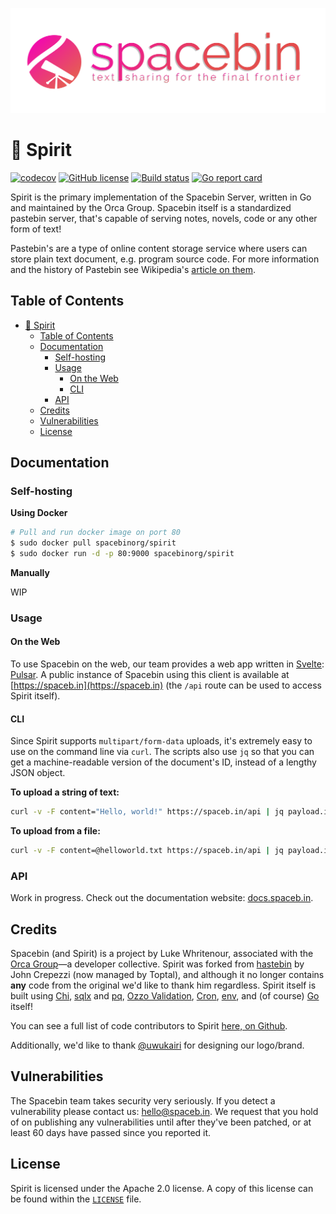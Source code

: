 <p align="center">
    <img
        width="800"
        src="https://github.com/orca-group/wiki/blob/master/assets/spacebin-text-logo/github-banner.png?raw=true"
        alt="spacebin - hastebin fork focused on stability and maintainability"
    />
</p>

# 🚀 Spirit

[![codecov](https://codecov.io/gh/orca-group/spirit/branch/develop/graph/badge.svg?token=NNZDS74DB1)](https://codecov.io/gh/orca-group/spirit) [![GitHub license](https://img.shields.io/github/license/orca-group/spirit?color=%20%23e34b4a&logoColor=%23000000)](LICENSE) [![Build status](https://github.com/orca-group/spirit/workflows/build/badge.svg)](https://github.com/orca-group/spirit/workflows/build) [![Go report card](https://goreportcard.com/badge/github.com/orca-group/spirit)](https://goreportcard.com/report/github.com/orca-group/spirit)

Spirit is the primary implementation of the Spacebin Server, written in Go and maintained by the Orca Group. Spacebin itself is a standardized pastebin server, that's capable of serving notes, novels, code or any other form of text!

Pastebin's are a type of online content storage service where users can store plain text document, e.g. program source code. For more information and the history of Pastebin see Wikipedia's [article on them](https://en.wikipedia.org/wiki/Pastebin).

## Table of Contents

- [🚀 Spirit](#-spirit)
  - [Table of Contents](#table-of-contents)
  - [Documentation](#documentation)
    - [Self-hosting](#self-hosting)
    - [Usage](#usage)
      - [On the Web](#on-the-web)
      - [CLI](#cli)
    - [API](#api)
  - [Credits](#credits)
  - [Vulnerabilities](#vulnerabilities)
  - [License](#license)

## Documentation

### Self-hosting

**Using Docker**

```sh
# Pull and run docker image on port 80
$ sudo docker pull spacebinorg/spirit
$ sudo docker run -d -p 80:9000 spacebinorg/spirit
```

**Manually**

WIP

### Usage

#### On the Web

To use Spacebin on the web, our team provides a web app written in [Svelte](https://svelte.dev): [Pulsar](https://github.com/orca-group/pulsar). A public instance of Spacebin using this client is available at [https://spaceb.in](https://spaceb.in) (the `/api` route can be used to access Spirit itself).

#### CLI

Since Spirit supports `multipart/form-data` uploads, it's extremely easy to use on the command line via `curl`. The scripts also use `jq` so that you can get a machine-readable version of the document's ID, instead of a lengthy JSON object.

**To upload a string of text:**

```sh
curl -v -F content="Hello, world!" https://spaceb.in/api | jq payload.id
```

**To upload from a file:**

```sh
curl -v -F content=@helloworld.txt https://spaceb.in/api | jq payload.id
```

### API

Work in progress. Check out the documentation website: [docs.spaceb.in](https://docs.spaceb.in).

## Credits

Spacebin (and Spirit) is a project by Luke Whritenour, associated with the [Orca Group](https://github.com/orca-group)&mdash;a developer collective. Spirit was forked from [hastebin](https://github.com/toptal/haste-server) by John Crepezzi (now managed by Toptal), and although it no longer contains **any** code from the original we'd like to thank him regardless. Spirit itself is built using [Chi](https://github.com/go-chi/chi), [sqlx](github.com/jmoiron/sqlx) and [pq](https://github.com/lib/pq), [Ozzo Validation](https://github.com/go-ozzo/ozzo-validation), [Cron](https://github.com/robfig/cron), [env](https://github.com/caarlos0/env), and (of course) [Go](https://go.dev/) itself!

You can see a full list of code contributors to Spirit [here, on Github](https://github.com/orca-group/spirit/graphs/contributors).

Additionally, we'd like to thank [@uwukairi](https://github.com/uwukairi) for designing our logo/brand.

## Vulnerabilities

The Spacebin team takes security very seriously. If you detect a vulnerability please contact us: <hello@spaceb.in>. We request that you hold of on publishing any vulnerabilities until after they've been patched, or at least 60 days have passed since you reported it.

## License

Spirit is licensed under the Apache 2.0 license. A copy of this license can be found within the [`LICENSE`](LICENSE) file.
